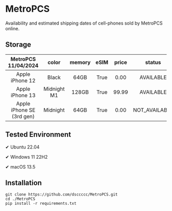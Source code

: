 # MetroPCS
Availability and estimated shipping dates of cell-phones sold by MetroPCS online.
## Storage
|MetroPCS 11/04/2024|color|memory|eSIM|price|status|shipping from|shipping to|
|:--:|:--:|:--:|:--:|:--:|:--:|:--:|:--:|
|Apple iPhone 12|Black|64GB|True|0.00|AVAILABLE|11/04/2024|11/07/2024|
|Apple iPhone 13|Midnight M1|128GB|True|99.99|AVAILABLE|11/04/2024|11/07/2024|
|Apple iPhone SE (3rd gen)|Midnight|64GB|True|0.00|NOT_AVAILABLE|11/11/2024|11/18/2024|

## Tested Environment
✔ Ubuntu 22.04

✔ Windows 11 22H2

✔ macOS 13.5
## Installation
```
git clone https://github.com/dsccccc/MetroPCS.git
cd ./MetroPCS
pip install -r requirements.txt
```
